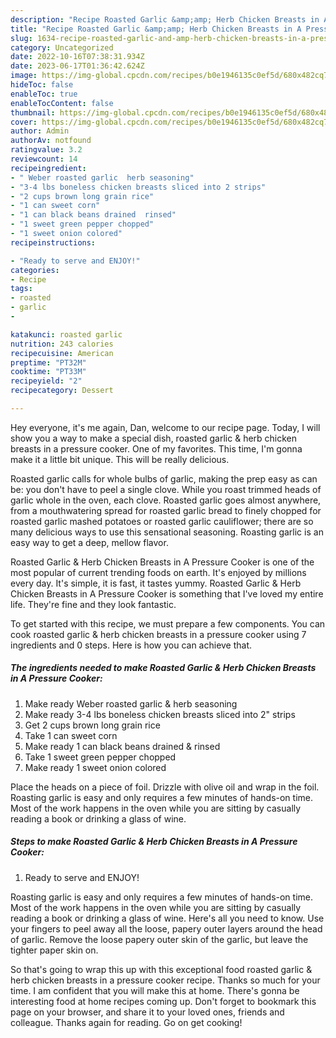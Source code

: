 ```yaml
---
description: "Recipe Roasted Garlic &amp;amp; Herb Chicken Breasts in A Pressure Cooker yang Delicious"
title: "Recipe Roasted Garlic &amp;amp; Herb Chicken Breasts in A Pressure Cooker yang Delicious"
slug: 1634-recipe-roasted-garlic-and-amp-herb-chicken-breasts-in-a-pressure-cooker-yang-delicious
category: Uncategorized
date: 2022-10-16T07:38:31.934Z
date: 2023-06-17T01:36:42.624Z
image: https://img-global.cpcdn.com/recipes/b0e1946135c0ef5d/680x482cq70/roasted-garlic-herb-chicken-breasts-in-a-pressure-cooker-recipe-main-photo.jpg
hideToc: false
enableToc: true
enableTocContent: false
thumbnail: https://img-global.cpcdn.com/recipes/b0e1946135c0ef5d/680x482cq70/roasted-garlic-herb-chicken-breasts-in-a-pressure-cooker-recipe-main-photo.jpg
cover: https://img-global.cpcdn.com/recipes/b0e1946135c0ef5d/680x482cq70/roasted-garlic-herb-chicken-breasts-in-a-pressure-cooker-recipe-main-photo.jpg
author: Admin
authorAv: notfound
ratingvalue: 3.2
reviewcount: 14
recipeingredient:
- " Weber roasted garlic  herb seasoning"
- "3-4 lbs boneless chicken breasts sliced into 2 strips"
- "2 cups brown long grain rice"
- "1 can sweet corn"
- "1 can black beans drained  rinsed"
- "1 sweet green pepper chopped"
- "1 sweet onion colored"
recipeinstructions:

- "Ready to serve and ENJOY!"
categories:
- Recipe
tags:
- roasted
- garlic
- 

katakunci: roasted garlic  
nutrition: 243 calories
recipecuisine: American
preptime: "PT32M"
cooktime: "PT33M"
recipeyield: "2"
recipecategory: Dessert

---
```



Hey everyone, it's me again, Dan, welcome to our recipe page. Today, I will show you a way to make a special dish, roasted garlic &amp; herb chicken breasts in a pressure cooker. One of my favorites. This time, I'm gonna make it a little bit unique. This will be really delicious.

Roasted garlic calls for whole bulbs of garlic, making the prep easy as can be: you don&#39;t have to peel a single clove. While you roast trimmed heads of garlic whole in the oven, each clove. Roasted garlic goes almost anywhere, from a mouthwatering spread for roasted garlic bread to finely chopped for roasted garlic mashed potatoes or roasted garlic cauliflower; there are so many delicious ways to use this sensational seasoning. Roasting garlic is an easy way to get a deep, mellow flavor.

Roasted Garlic &amp; Herb Chicken Breasts in A Pressure Cooker is one of the most popular of current trending foods on earth. It's enjoyed by millions every day. It's simple, it is fast, it tastes yummy. Roasted Garlic &amp; Herb Chicken Breasts in A Pressure Cooker is something that I've loved my entire life. They're fine and they look fantastic.


To get started with this recipe, we must prepare a few components. You can cook roasted garlic &amp; herb chicken breasts in a pressure cooker using 7 ingredients and 0 steps. Here is how you can achieve that.

<!--inarticleads1-->

##### The ingredients needed to make Roasted Garlic &amp; Herb Chicken Breasts in A Pressure Cooker:

1. Make ready  Weber roasted garlic &amp; herb seasoning
1. Make ready 3-4 lbs boneless chicken breasts sliced into 2&#34; strips
1. Get 2 cups brown long grain rice
1. Take 1 can sweet corn
1. Make ready 1 can black beans drained &amp; rinsed
1. Take 1 sweet green pepper chopped
1. Make ready 1 sweet onion colored


Place the heads on a piece of foil. Drizzle with olive oil and wrap in the foil. Roasting garlic is easy and only requires a few minutes of hands-on time. Most of the work happens in the oven while you are sitting by casually reading a book or drinking a glass of wine. 

<!--inarticleads2-->

##### Steps to make Roasted Garlic &amp; Herb Chicken Breasts in A Pressure Cooker:


1. Ready to serve and ENJOY!

Roasting garlic is easy and only requires a few minutes of hands-on time. Most of the work happens in the oven while you are sitting by casually reading a book or drinking a glass of wine. Here&#39;s all you need to know. Use your fingers to peel away all the loose, papery outer layers around the head of garlic. Remove the loose papery outer skin of the garlic, but leave the tighter paper skin on. 

So that's going to wrap this up with this exceptional food roasted garlic &amp; herb chicken breasts in a pressure cooker recipe. Thanks so much for your time. I am confident that you will make this at home. There's gonna be interesting food at home recipes coming up. Don't forget to bookmark this page on your browser, and share it to your loved ones, friends and colleague. Thanks again for reading. Go on get cooking!
